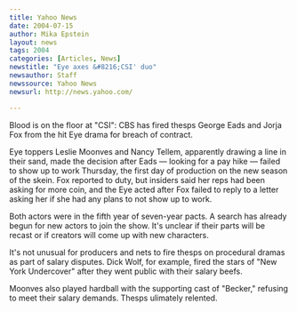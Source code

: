 ```yaml
---
title: Yahoo News
date: 2004-07-15
author: Mika Epstein
layout: news
tags: 2004
categories: [Articles, News]
newstitle: "Eye axes &#8216;CSI' duo"
newsauthor: Staff  
newssource: Yahoo News  
newsurl: http://news.yahoo.com/  

---
```


Blood is on the floor at "CSI": CBS has fired thesps George Eads and Jorja Fox from the hit Eye drama for breach of contract. 

Eye toppers Leslie Moonves and Nancy Tellem, apparently drawing a line in their sand, made the decision after Eads &#8212; looking for a pay hike &#8212; failed to show up to work Thursday, the first day of production on the new season of the skein. Fox reported to duty, but insiders said her reps had been asking for more coin, and the Eye acted after Fox failed to reply to a letter asking her if she had any plans to not show up to work.

Both actors were in the fifth year of seven-year pacts. A search has already begun for new actors to join the show. It's unclear if their parts will be recast or if creators will come up with new characters.

It's not unusual for producers and nets to fire thesps on procedural dramas as part of salary disputes. Dick Wolf, for example, fired the stars of "New York Undercover" after they went public with their salary beefs.

Moonves also played hardball with the supporting cast of "Becker," refusing to meet their salary demands. Thesps ulimately relented.

